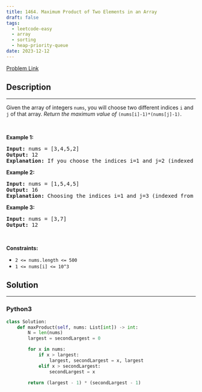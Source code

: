 ```yaml
---
title: 1464. Maximum Product of Two Elements in an Array
draft: false
tags: 
  - leetcode-easy
  - array
  - sorting
  - heap-priority-queue
date: 2023-12-12
---
```


[Problem Link](https://leetcode.com/problems/maximum-product-of-two-elements-in-an-array/)

## Description

---
Given the array of integers <code>nums</code>, you will choose two different indices <code>i</code> and <code>j</code> of that array. <em>Return the maximum value of</em> <code>(nums[i]-1)*(nums[j]-1)</code>.
<p>&nbsp;</p>
<p><strong class="example">Example 1:</strong></p>

<pre>
<strong>Input:</strong> nums = [3,4,5,2]
<strong>Output:</strong> 12 
<strong>Explanation:</strong> If you choose the indices i=1 and j=2 (indexed from 0), you will get the maximum value, that is, (nums[1]-1)*(nums[2]-1) = (4-1)*(5-1) = 3*4 = 12. 
</pre>

<p><strong class="example">Example 2:</strong></p>

<pre>
<strong>Input:</strong> nums = [1,5,4,5]
<strong>Output:</strong> 16
<strong>Explanation:</strong> Choosing the indices i=1 and j=3 (indexed from 0), you will get the maximum value of (5-1)*(5-1) = 16.
</pre>

<p><strong class="example">Example 3:</strong></p>

<pre>
<strong>Input:</strong> nums = [3,7]
<strong>Output:</strong> 12
</pre>

<p>&nbsp;</p>
<p><strong>Constraints:</strong></p>

<ul>
	<li><code>2 &lt;= nums.length &lt;= 500</code></li>
	<li><code>1 &lt;= nums[i] &lt;= 10^3</code></li>
</ul>


## Solution

---
### Python3
``` py title='maximum-product-of-two-elements-in-an-array'
class Solution:
    def maxProduct(self, nums: List[int]) -> int:
        N = len(nums)
        largest = secondLargest = 0

        for x in nums:
            if x > largest:
                largest, secondLargest = x, largest
            elif x > secondLargest:
                secondLargest = x

        return (largest - 1) * (secondLargest - 1)

```


